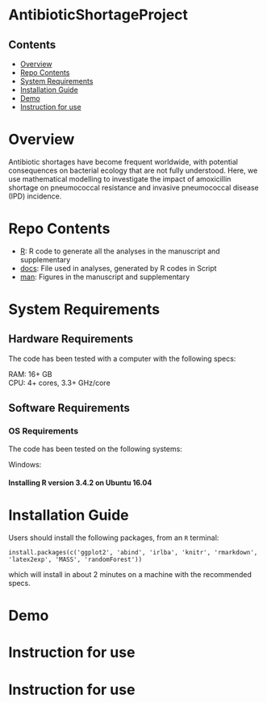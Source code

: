 # AntibioticShortageProject

## Contents

- [Overview](#overview)
- [Repo Contents](#repo-contents)
- [System Requirements](#system-requirements)
- [Installation Guide](#installation-guide)
- [Demo](#demo)
- [Instruction for use](#instruction-for-use)


# Overview

Antibiotic shortages have become frequent worldwide, with potential consequences on bacterial ecology that are not fully understood. Here, we use mathematical modelling to investigate the impact of amoxicillin shortage on pneumococcal resistance and invasive pneumococcal disease (IPD) incidence.

# Repo Contents

- [R](./Script): R code to generate all the analyses in the manuscript and supplementary
- [docs](./Files): File used in analyses, generated by R codes in Script
- [man](./Figures): Figures in the manuscript and supplementary

# System Requirements

## Hardware Requirements

The code has been tested with a computer with the following specs:

RAM: 16+ GB  
CPU: 4+ cores, 3.3+ GHz/core

## Software Requirements

### OS Requirements

The code has been tested on the following systems:

Windows:  

#### Installing R version 3.4.2 on Ubuntu 16.04

# Installation Guide


Users should install the following packages, from an `R` terminal:

```
install.packages(c('ggplot2', 'abind', 'irlba', 'knitr', 'rmarkdown', 'latex2exp', 'MASS', 'randomForest'))
```

which will install in about 2 minutes on a machine with the recommended specs.

# Demo

# Instruction for use

# Instruction for use
